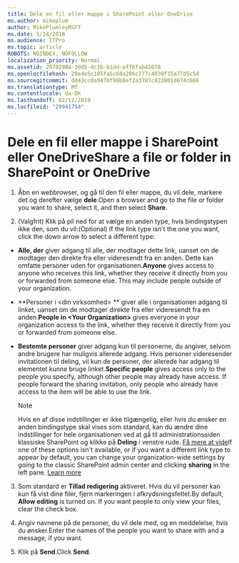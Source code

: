 ```yaml
---
title: Dele en fil eller mappe i SharePoint eller OneDrive
ms.author: mikeplum
author: MikePlumleyMSFT
ms.date: 5/24/2018
ms.audience: ITPro
ms.topic: article
ROBOTS: NOINDEX, NOFOLLOW
localization_priority: Normal
ms.assetid: 29782984-30d5-4c1b-b1dd-eff6fab41078
ms.openlocfilehash: 29e4e5c105fa5c68a286c277c4039f15a77d5c5d
ms.sourcegitcommit: dd43cc0a9470f98b8ef2a3787c823801d674c666
ms.translationtype: MT
ms.contentlocale: da-DK
ms.lasthandoff: 02/12/2019
ms.locfileid: "29941754"
---
```

# <a name="share-a-file-or-folder-in-sharepoint-or-onedrive"></a><span data-ttu-id="9dd9d-102">Dele en fil eller mappe i SharePoint eller OneDrive</span><span class="sxs-lookup"><span data-stu-id="9dd9d-102">Share a file or folder in SharePoint or OneDrive</span></span>

1. <span data-ttu-id="9dd9d-103">Åbn en webbrowser, og gå til den fil eller mappe, du vil dele, markere det og derefter vælge **dele**.</span><span class="sxs-lookup"><span data-stu-id="9dd9d-103">Open a browser and go to the file or folder you want to share, select it, and then select **Share**.</span></span> 
    
2. <span data-ttu-id="9dd9d-104">(Valgfrit) Klik på pil ned for at vælge en anden type, hvis bindingstypen ikke den, som du vil:</span><span class="sxs-lookup"><span data-stu-id="9dd9d-104">(Optional) If the link type isn't the one you want, click the down arrow to select a different type:</span></span>
    
  - <span data-ttu-id="9dd9d-p101">**Alle, der** giver adgang til alle, der modtager dette link, uanset om de modtager den direkte fra eller videresendt fra en anden. Dette kan omfatte personer uden for organisationen.</span><span class="sxs-lookup"><span data-stu-id="9dd9d-p101">**Anyone** gives access to anyone who receives this link, whether they receive it directly from you or forwarded from someone else. This may include people outside of your organization.</span></span> 
    
  - <span data-ttu-id="9dd9d-107">\*\*Personer i \<din virksomhed\> \*\* giver alle i organisationen adgang til linket, uanset om de modtager direkte fra eller videresendt fra en anden.</span><span class="sxs-lookup"><span data-stu-id="9dd9d-107">**People in \<Your Organization\>** gives everyone in your organization access to the link, whether they receive it directly from you or forwarded from someone else.</span></span> 
    
  - <span data-ttu-id="9dd9d-p102">**Bestemte personer** giver adgang kun til personerne, du angiver, selvom andre brugere har muligvis allerede adgang. Hvis personer videresender invitationen til deling, vil kun de personer, der allerede har adgang til elementet kunne bruge linket.</span><span class="sxs-lookup"><span data-stu-id="9dd9d-p102">**Specific people** gives access only to the people you specify, although other people may already have access. If people forward the sharing invitation, only people who already have access to the item will be able to use the link.</span></span> 
    
    > [!NOTE]
    > <span data-ttu-id="9dd9d-p103">Hvis en af disse indstillinger er ikke tilgængelig, eller hvis du ønsker en anden bindingstype skal vises som standard, kan du ændre dine indstillinger for hele organisationen ved at gå til administrationssiden klassiske SharePoint og klikke på **Deling** i venstre rude. [Få mere at vide](https://go.microsoft.com/fwlink/?linkid=866426)</span><span class="sxs-lookup"><span data-stu-id="9dd9d-p103">If one of these options isn't available, or if you want a different link type to appear by default, you can change your organization-wide settings by going to the classic SharePoint admin center and clicking **sharing** in the left pane. [Learn more](https://go.microsoft.com/fwlink/?linkid=866426)</span></span>
  
3. <span data-ttu-id="9dd9d-p104">Som standard er **Tillad redigering** aktiveret. Hvis du vil personer kan kun få vist dine filer, fjern markeringen i afkrydsningsfeltet.</span><span class="sxs-lookup"><span data-stu-id="9dd9d-p104">By default, **Allow editing** is turned on. If you want people to only view your files, clear the check box.</span></span> 
    
4. <span data-ttu-id="9dd9d-114">Angiv navnene på de personer, du vil dele med, og en meddelelse, hvis du ønsker.</span><span class="sxs-lookup"><span data-stu-id="9dd9d-114">Enter the names of the people you want to share with and a message, if you want.</span></span>
    
5. <span data-ttu-id="9dd9d-115">Klik på **Send**.</span><span class="sxs-lookup"><span data-stu-id="9dd9d-115">Click **Send**.</span></span> 
    

